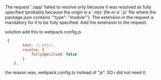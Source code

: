 The request './app' failed to resolve only because it was resolved as fully specified
(probably because the origin is a '*.mjs' file or a '*.js' file where the package.json contains '"type": "module"').
The extension in the request is mandatory for it to be fully specified.
Add the extension to the request.

solution add this to webpack.config.js

```js
 {
        test: /\.m?js/,
        resolve: {
            fullySpecified: false
        }
    },
```

the reason was, webpack.config.ts instead of "js". SO i did not need it. 